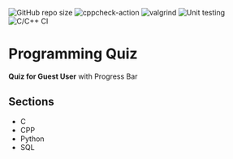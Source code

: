 
![GitHub repo size](https://img.shields.io/github/repo-size/SanyuktaYadav/MiniProjectC_105513?style=plastic)
![cppcheck-action](https://github.com/99002660/MiniProject/workflows/cppcheck-action/badge.svg)
![valgrind](https://github.com/SanyuktaYadav/MiniProjectC_105513/workflows/valgrind/badge.svg)
![Unit testing](https://github.com/SanyuktaYadav/MiniProjectC_105513/workflows/Unit%20testing/badge.svg)
![C/C++ CI](https://github.com/SanyuktaYadav/MiniProjectC_105513/workflows/C/C++%20CI/badge.svg)

# Programming Quiz



**Quiz for Guest User** with Progress Bar

## Sections
- C
- CPP
- Python
- SQL




